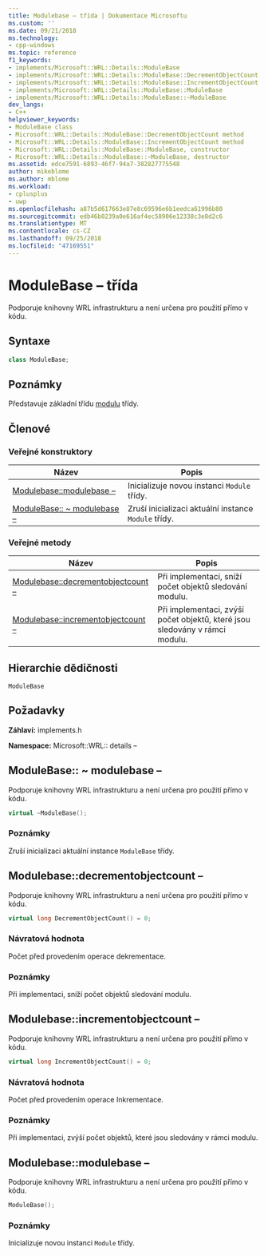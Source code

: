```yaml
---
title: Modulebase – třída | Dokumentace Microsoftu
ms.custom: ''
ms.date: 09/21/2018
ms.technology:
- cpp-windows
ms.topic: reference
f1_keywords:
- implements/Microsoft::WRL::Details::ModuleBase
- implements/Microsoft::WRL::Details::ModuleBase::DecrementObjectCount
- implements/Microsoft::WRL::Details::ModuleBase::IncrementObjectCount
- implements/Microsoft::WRL::Details::ModuleBase::ModuleBase
- implements/Microsoft::WRL::Details::ModuleBase::~ModuleBase
dev_langs:
- C++
helpviewer_keywords:
- ModuleBase class
- Microsoft::WRL::Details::ModuleBase::DecrementObjectCount method
- Microsoft::WRL::Details::ModuleBase::IncrementObjectCount method
- Microsoft::WRL::Details::ModuleBase::ModuleBase, constructor
- Microsoft::WRL::Details::ModuleBase::~ModuleBase, destructor
ms.assetid: edce7591-6893-46f7-94a7-382827775548
author: mikeblome
ms.author: mblome
ms.workload:
- cplusplus
- uwp
ms.openlocfilehash: a87b5d617663e87e8c69596e6b1eedca61996b80
ms.sourcegitcommit: edb46b0239a0e616af4ec58906e12338c3e8d2c6
ms.translationtype: MT
ms.contentlocale: cs-CZ
ms.lasthandoff: 09/25/2018
ms.locfileid: "47169551"
---
```

# <a name="modulebase-class"></a>ModuleBase – třída

Podporuje knihovny WRL infrastrukturu a není určena pro použití přímo v kódu.

## <a name="syntax"></a>Syntaxe

```cpp
class ModuleBase;
```

## <a name="remarks"></a>Poznámky

Představuje základní třídu [modulu](../windows/module-class.md) třídy.

## <a name="members"></a>Členové

### <a name="public-constructors"></a>Veřejné konstruktory

Název                                         | Popis
-------------------------------------------- | ---------------------------------------------------------
[Modulebase::modulebase –](#modulebase)        | Inicializuje novou instanci `Module` třídy.
[ModuleBase:: ~ modulebase –](#tilde-modulebase) | Zruší inicializaci aktuální instance `Module` třídy.

### <a name="public-methods"></a>Veřejné metody

Název                                                      | Popis
--------------------------------------------------------- | -------------------------------------------------------------------------
[Modulebase::decrementobjectcount –](#decrementobjectcount) | Při implementaci, sníží počet objektů sledování modulu.
[Modulebase::incrementobjectcount –](#incrementobjectcount) | Při implementaci, zvýší počet objektů, které jsou sledovány v rámci modulu.

## <a name="inheritance-hierarchy"></a>Hierarchie dědičnosti

`ModuleBase`

## <a name="requirements"></a>Požadavky

**Záhlaví:** implements.h

**Namespace:** Microsoft::WRL:: details –

## <a name="tilde-modulebase"></a>ModuleBase:: ~ modulebase –

Podporuje knihovny WRL infrastrukturu a není určena pro použití přímo v kódu.

```cpp
virtual ~ModuleBase();
```

### <a name="remarks"></a>Poznámky

Zruší inicializaci aktuální instance `ModuleBase` třídy.

## <a name="decrementobjectcount"></a>Modulebase::decrementobjectcount –

Podporuje knihovny WRL infrastrukturu a není určena pro použití přímo v kódu.

```cpp
virtual long DecrementObjectCount() = 0;
```

### <a name="return-value"></a>Návratová hodnota

Počet před provedením operace dekrementace.

### <a name="remarks"></a>Poznámky

Při implementaci, sníží počet objektů sledování modulu.

## <a name="incrementobjectcount"></a>Modulebase::incrementobjectcount –

Podporuje knihovny WRL infrastrukturu a není určena pro použití přímo v kódu.

```cpp
virtual long IncrementObjectCount() = 0;
```

### <a name="return-value"></a>Návratová hodnota

Počet před provedením operace Inkrementace.

### <a name="remarks"></a>Poznámky

Při implementaci, zvýší počet objektů, které jsou sledovány v rámci modulu.

## <a name="modulebase"></a>Modulebase::modulebase –

Podporuje knihovny WRL infrastrukturu a není určena pro použití přímo v kódu.

```cpp
ModuleBase();
```

### <a name="remarks"></a>Poznámky

Inicializuje novou instanci `Module` třídy.
